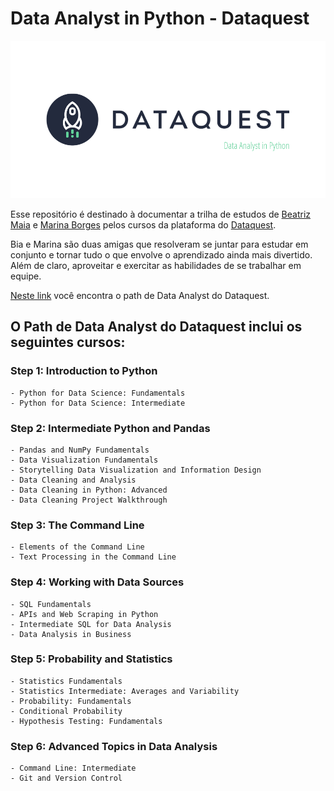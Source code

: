 # **Data Analyst in Python - Dataquest**

![Image](image.png)

Esse repositório é destinado à documentar a trilha de estudos de [Beatriz Maia](https://github.com/beatrizmaiads) e [Marina Borges](https://github.com/inaborges) pelos cursos da plataforma do [Dataquest](https://dataquest.io/).  

Bia e Marina são duas amigas que resolveram se juntar para estudar em conjunto e tornar tudo o que envolve o aprendizado ainda mais divertido. Além de claro, aproveitar e exercitar as habilidades de se trabalhar em equipe.

[Neste link](https://app.dataquest.io/path/data-analyst) você encontra o path de Data Analyst do Dataquest.

## **O Path de Data Analyst do Dataquest inclui os seguintes cursos:**

### **Step 1: Introduction to Python**
    - Python for Data Science: Fundamentals
    - Python for Data Science: Intermediate
 
###  **Step 2: Intermediate Python and Pandas**
    - Pandas and NumPy Fundamentals
    - Data Visualization Fundamentals
    - Storytelling Data Visualization and Information Design
    - Data Cleaning and Analysis
    - Data Cleaning in Python: Advanced
    - Data Cleaning Project Walkthrough

### **Step 3: The Command Line**
    - Elements of the Command Line
    - Text Processing in the Command Line

###  **Step 4: Working with Data Sources**
    - SQL Fundamentals
    - APIs and Web Scraping in Python
    - Intermediate SQL for Data Analysis
    - Data Analysis in Business

###  **Step 5: Probability and Statistics**
    - Statistics Fundamentals
    - Statistics Intermediate: Averages and Variability
    - Probability: Fundamentals
    - Conditional Probability
    - Hypothesis Testing: Fundamentals

###  **Step 6: Advanced Topics in Data Analysis**
    - Command Line: Intermediate
    - Git and Version Control

